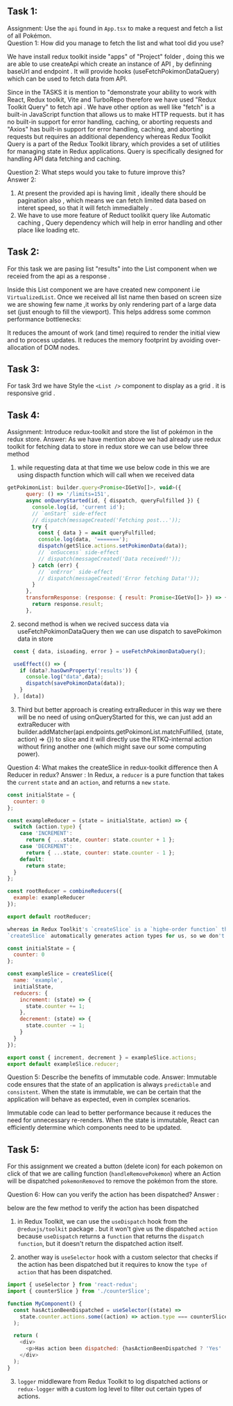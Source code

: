 
## Task 1:
Assignment: Use the `api` found in `App.tsx` to make a request and fetch a list of all Pokémon.<br>
Question 1: How did you manage to fetch the list and what tool did you use?<br>


We have install redux toolkit inside "apps" of "Project" folder , doing this we are able to use createApi which create an instance of API , by definning  baseUrl and endpoint . It will provide hooks (useFetchPokimonDataQuery) which can be used to fetch data from API.

Since in the TASKS it is mention to "demonstrate your ability to work with React, Redux toolkit, Vite and TurboRepo therefore we have used "Redux Toolkit Query" to fetch api . We have other option as well like  "fetch" is a built-in JavaScript function that allows us to make HTTP requests.  but it has no built-in support for error handling, caching, or aborting requests and "Axios" has built-in support for error handling, caching, and aborting requests but requires an additional dependency whereas Redux Toolkit Query is a part of the Redux Toolkit library,  which provides a set of utilities for managing state in Redux applications.  Query is specifically designed for handling API data fetching and caching.

Question 2: What steps would you take to future improve this?<br>
Answer 2: 
1) At present the provided api is having limit , ideally there should be pagination also , which means we can fetch limited data based on interet speed, so that it will fetch immedialtely .
2) We have to use more feature of Reduct toolikit query like Automatic caching , Query dependency which will help in error handling and other place like loading etc.

## Task 2:
For this task we are pasing list "results"  into the List component when we receied from the api as a response .

Inside this List component we are have created new component i.ie `VirtualizedList`. Once we received all list name then based on screen size we are showing few name ,it works by only rendering part of a large data set (just enough to fill the viewport). This helps address some common performance bottlenecks:

It reduces the amount of work (and time) required to render the initial view and to process updates.
It reduces the memory footprint by avoiding over-allocation of DOM nodes.


## Task 3:
For task 3rd we have Style the `<List />` component to display as a grid . it is responsive grid .

## Task 4:
Assignment: Introduce redux-toolkit and store the list of pokémon in the redux store.
Answer: As we have mention above we had already use redux toolkit for fetching data 
to store in redux store we can use below three method

1) while requesting data at that time we use below code in this we are using dispacth function which will call when we received data
```javascript
getPokimonList: builder.query<Promise<IGetVo[]>, void>({
      query: () => '/limits=151',
      async onQueryStarted(id, { dispatch, queryFulfilled }) {
        console.log(id, 'current id');
        // `onStart` side-effect
        // dispatch(messageCreated('Fetching post...'));
        try {
          const { data } = await queryFulfilled;
          console.log(data, '=======');
          dispatch(getSlice.actions.setPokimonData(data));
          // `onSuccess` side-effect
          // dispatch(messageCreated('Data received!'));
        } catch (err) {
          // `onError` side-effect
          // dispatch(messageCreated('Error fetching Data!'));
        }
      },
      transformResponse: (response: { result: Promise<IGetVo[]> }) => {
        return response.result;
      },
```
2) second method is when we recived success data via useFetchPokimonDataQuery then we can use dispatch to savePokimon data in store 
```javascript
  const { data, isLoading, error } = useFetchPokimonDataQuery();

  useEffect(() => {
    if (data?.hasOwnProperty('results')) {
      console.log("data",data);
      dispatch(savePokimonData(data));
    }
  }, [data])

```
3) Third but better approach is creating extraReducer
in this way we there will be no need  of using onQueryStarted for this, we can  just add an extraReducer with 
builder.addMatcher(api.endpoints.getPokimonList.matchFulfilled, (state, action) => {}) to  slice and 
it will directly use the RTKQ-internal action without firing another one (which might save our some computing power).

Question 4: What makes the createSlice in redux-toolkit difference then A Reducer in redux?
Answer : 
In Redux, a `reducer` is a pure function that takes the `current` `state` and an `action`, and returns a `new` `state`.
```javascript
const initialState = {
  counter: 0
};

const exampleReducer = (state = initialState, action) => {
  switch (action.type) {
    case 'INCREMENT':
      return { ...state, counter: state.counter + 1 };
    case 'DECREMENT':
      return { ...state, counter: state.counter - 1 };
    default:
      return state;
  }
};

const rootReducer = combineReducers({
  example: exampleReducer
});

export default rootReducer;

whereas in Redux Toolkit's `createSlice` is a `highe-order function` that generates a `reducer` and an `action` creator for us, making it easier to `manage` our Redux state.
`createSlice` automatically generates action types for us, so we don't need to define them manually also it ensures that our state is always immutable

const initialState = {
  counter: 0
};

const exampleSlice = createSlice({
  name: 'example',
  initialState,
  reducers: {
    increment: (state) => {
      state.counter += 1;
    },
    decrement: (state) => {
      state.counter -= 1;
    }
  }
});

export const { increment, decrement } = exampleSlice.actions;
export default exampleSlice.reducer;
```
Question 5: Describe the benefits of immutable code.
Answer: 
Immutable code ensures that the state of an application is always `predictable` and `consistent`. 
When the state is immutable, we can be certain that the application will behave as expected, even in complex scenarios.

Immutable code can lead to better performance because it reduces the need for unnecessary re-renders. 
When the state is immutable, React can efficiently determine which components need to be updated.


## Task 5:
For this assignment we created a button (delete icon) for each pokemon on click of that we are calling function (`handleRemovePokemon`) where an Action will be dispatched   `pokemonRemoved` to remove the pokémon from the store.

 Question 6: How can you verify the action has been dispatched?
 Answer :  

 below are the few method to verify the action has been dispatched 
 1) in Redux Toolkit, we can use the `useDispatch` hook from the `@reduxjs/toolkit` package .
 but  it won't give us the dispatched `action` because `useDispatch` returns a `function` that returns the `dispatch function`, 
but it doesn't return the dispatched action itself.

2) another way is `useSelector` hook with a custom selector that checks if the action has been dispatched
but it requires  to know the `type of action` that has been dispatched.

```javascript
import { useSelector } from 'react-redux';
import { counterSlice } from './counterSlice';

function MyComponent() {
  const hasActionBeenDispatched = useSelector((state) =>
    state.counter.actions.some((action) => action.type === counterSlice.actions.increment.type)
  );

  return (
    <div>
      <p>Has action been dispatched: {hasActionBeenDispatched ? 'Yes' : 'No'}</p>
    </div>
  );
}
```
3)  `logger` middleware from Redux Toolkit to log dispatched actions or `redux-logger` with a custom log level to filter out certain types of actions.


